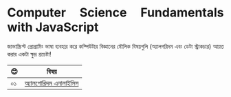 <div style="text-align: justify">

# Computer Science Fundamentals with JavaScript
জাভাস্ক্রিপ্ট প্রোগ্রামিং ভাষা ব্যবহার করে কম্পিউটার বিজ্ঞানের মৌলিক বিষয়গুলি (অ্যালগরিদম এবং ডেটা স্ট্রাকচার) আয়ত্ত করার একটা ক্ষুদ্র প্রচেষ্টা!

| 😊 |                                                                       বিষয়                                                                        |
| ----- | :-------------------------------------------------------------------------------------------------------------------------------------------------: |
| ০১    |                                                             [অ্যালগোরিদম এনালাইসিস](./algorithm-analysis/algorithm-analysis.md)                                                             |

</div>